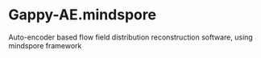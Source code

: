 # Gappy-AE.mindspore
Auto-encoder based flow field distribution reconstruction software, using mindspore framework
